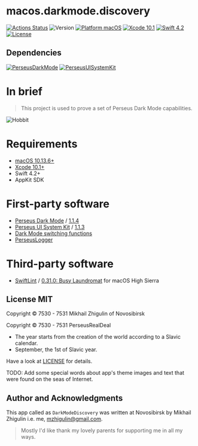 # macos.darkmode.discovery

[![Actions Status](https://github.com/perseusrealdeal/macos.darkmode.discovery/actions/workflows/main.yml/badge.svg)](https://github.com/perseusrealdeal/macos.darkmode.discovery/actions)
![Version](https://img.shields.io/badge/App_Version-1.1-green.svg)
[![Platform macOS](https://img.shields.io/badge/Platform-macOS%2010.11+-orange.svg)](https://en.wikipedia.org/wiki/MacOS_version_history)
[![Xcode 10.1](https://img.shields.io/badge/Xcode-10.1+-red.svg)](https://en.wikipedia.org/wiki/Xcode)
[![Swift 4.2](https://img.shields.io/badge/Swift-4.2-red.svg)](https://docs.swift.org/swift-book/RevisionHistory/RevisionHistory.html)
[![License](http://img.shields.io/:License-MIT-blue.svg)](/LICENSE)

## Dependencies

[![PerseusDarkMode](http://img.shields.io/:PerseusDarkMode-1.1.4-green.svg)](https://github.com/perseusrealdeal/PerseusDarkMode/tree/1.1.4)
[![PerseusUISystemKit](http://img.shields.io/:PerseusUISystemKit-1.1.3-green.svg)](https://github.com/perseusrealdeal/PerseusUISystemKit/tree/1.1.3)

# In brief

> This project is used to prove a set of Perseus Dark Mode capabilities.

![Hobbit](https://user-images.githubusercontent.com/50202963/214910458-781beb39-c6fe-4b73-b7df-eec9f1bfc708.gif)

# Requirements

- [macOS 10.13.6+](https://apps.apple.com/us/app/macos-high-sierra/id1246284741?ls=1)
- [Xcode 10.1+](https://stackoverflow.com/questions/10335747/how-to-download-xcode-dmg-or-xip-file)
- Swift 4.2+
- AppKit SDK

# First-party software

- [Perseus Dark Mode](https://github.com/perseusrealdeal/PerseusDarkMode.git) / [1.1.4](https://github.com/perseusrealdeal/perseusdarkmode/releases/tag/1.1.4)
- [Perseus UI System Kit](https://github.com/perseusrealdeal/PerseusUISystemKit.git) / [1.1.3](https://github.com/perseusrealdeal/perseusuisystemkit/releases/tag/1.1.3)
- [Dark Mode switching functions](https://gist.github.com/perseusrealdeal/11b1bab47f13134832b859f49d9af706)
- [PerseusLogger](https://gist.github.com/perseusrealdeal/df456a9825fcface44eca738056eb6d5)

# Third-party software

- [SwiftLint](https://github.com/realm/SwiftLint) / [0.31.0: Busy Laundromat](https://github.com/realm/SwiftLint/releases/tag/0.31.0) for macOS High Sierra

## License MIT

Copyright © 7530 - 7531 Mikhail Zhigulin of Novosibirsk

Copyright © 7530 - 7531 PerseusRealDeal

- The year starts from the creation of the world according to a Slavic calendar.
- September, the 1st of Slavic year.

Have a look at [LICENSE](/LICENSE) for details.

TODO: Add some special words about app's theme images and text that were found on the seas of Internet.

## Author and Acknowledgments

This app called as `DarkModeDiscovery` was written at Novosibirsk by Mikhail Zhigulin i.e. me, mzhigulin@gmail.com.

> Mostly I'd like thank my lovely parents for supporting me in all my ways.
